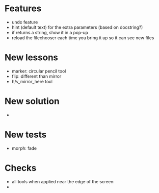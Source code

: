 # Features
* undo feature
* hint (default text) for the extra parameters (based on docstring?)
* if returns a string, show it in a pop-up
* reload the filechooser each time you bring it up so it can see new files

# New lessons
<!-- * smudge: too hard to do right -->
* marker: circular pencil tool
* flip: different than mirror
* h/v_mirror_here tool

# New solution
* 

# New tests
* morph: fade

# Checks
* all tools when applied near the edge of the screen
* 
